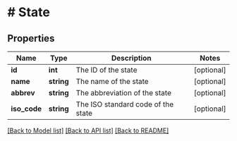# # State

## Properties

Name | Type | Description | Notes
------------ | ------------- | ------------- | -------------
**id** | **int** | The ID of the state | [optional]
**name** | **string** | The name of the state | [optional]
**abbrev** | **string** | The abbreviation of the state | [optional]
**iso_code** | **string** | The ISO standard code of the state | [optional]

[[Back to Model list]](../../README.md#models) [[Back to API list]](../../README.md#endpoints) [[Back to README]](../../README.md)
